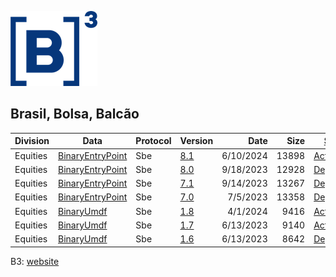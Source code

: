 [![B3](https://github.com/Open-Markets-Initiative/Directory/blob/main/Organizations/B3/Images/Logo.png)](https://www.b3.com.br/en_us)


## Brasil, Bolsa, Balcão

| Division | Data | Protocol | Version | Date | Size | [Status][Omi.Glossary.Status] | [Testing][Omi.Glossary.Testing] | Specification |
| --- | --- | --- | --- | ---: | ---: | --- | --- | --- |
| Equities | [BinaryEntryPoint][B3.Equities.BinaryEntryPoint.Sbe.v8.1.Dissector] | Sbe | [8.1][B3.Equities.BinaryEntryPoint.Sbe.v8.1.Dissector] | 6/10/2024 | 13898 | [Active][Omi.Glossary.Status.Active] | [Verified][Omi.Glossary.Testing.Verified] | [pdf][B3.Equities.BinaryEntryPoint.Sbe.v8.1.Pdf] - [xml][B3.Equities.BinaryEntryPoint.Sbe.v8.1.Xml] |
| Equities | [BinaryEntryPoint][B3.Equities.BinaryEntryPoint.Sbe.v8.0.Dissector] | Sbe | [8.0][B3.Equities.BinaryEntryPoint.Sbe.v8.0.Dissector] | 9/18/2023 | 12928 | [Deprecated][Omi.Glossary.Status.Deprecated] | [Verified][Omi.Glossary.Testing.Verified] | [pdf][B3.Equities.BinaryEntryPoint.Sbe.v8.0.Pdf] - [xml][B3.Equities.BinaryEntryPoint.Sbe.v8.0.Xml] |
| Equities | [BinaryEntryPoint][B3.Equities.BinaryEntryPoint.Sbe.v7.1.Dissector] | Sbe | [7.1][B3.Equities.BinaryEntryPoint.Sbe.v7.1.Dissector] | 9/14/2023 | 13267 | [Deprecated][Omi.Glossary.Status.Deprecated] | [Untested][Omi.Glossary.Testing.Untested] | [pdf][B3.Equities.BinaryEntryPoint.Sbe.v7.1.Pdf] - [xml][B3.Equities.BinaryEntryPoint.Sbe.v7.1.Xml] |
| Equities | [BinaryEntryPoint][B3.Equities.BinaryEntryPoint.Sbe.v7.0.Dissector] | Sbe | [7.0][B3.Equities.BinaryEntryPoint.Sbe.v7.0.Dissector] | 7/5/2023 | 13358 | [Deprecated][Omi.Glossary.Status.Deprecated] | [Untested][Omi.Glossary.Testing.Untested] | [pdf][B3.Equities.BinaryEntryPoint.Sbe.v7.0.Pdf] - [xml][B3.Equities.BinaryEntryPoint.Sbe.v7.0.Xml] |
| Equities | [BinaryUmdf][B3.Equities.BinaryUmdf.Sbe.v1.8.Dissector] | Sbe | [1.8][B3.Equities.BinaryUmdf.Sbe.v1.8.Dissector] | 4/1/2024 | 9416 | [Active][Omi.Glossary.Status.Active] | [Untested][Omi.Glossary.Testing.Untested] | [pdf][B3.Equities.BinaryUmdf.Sbe.v1.8.Pdf] - [xml][B3.Equities.BinaryUmdf.Sbe.v1.8.Xml] |
| Equities | [BinaryUmdf][B3.Equities.BinaryUmdf.Sbe.v1.7.Dissector] | Sbe | [1.7][B3.Equities.BinaryUmdf.Sbe.v1.7.Dissector] | 6/13/2023 | 9140 | [Active][Omi.Glossary.Status.Active] | [Verified][Omi.Glossary.Testing.Verified] | [pdf][B3.Equities.BinaryUmdf.Sbe.v1.7.Pdf] - [xml][B3.Equities.BinaryUmdf.Sbe.v1.7.Xml] |
| Equities | [BinaryUmdf][B3.Equities.BinaryUmdf.Sbe.v1.6.Dissector] | Sbe | [1.6][B3.Equities.BinaryUmdf.Sbe.v1.6.Dissector] | 6/13/2023 | 8642 | [Deprecated][Omi.Glossary.Status.Deprecated] | [Verified][Omi.Glossary.Testing.Verified] | [pdf][B3.Equities.BinaryUmdf.Sbe.v1.6.Pdf] - [xml][B3.Equities.BinaryUmdf.Sbe.v1.6.Xml] |


B3: [website](https://www.b3.com.br/en_us "Go to Brasil, Bolsa, Balcão")


[Omi.Glossary.Status]: https://github.com/Open-Markets-Initiative/Directory/blob/main/Glossary/Status.md "Protocol Deployment Status"
[Omi.Glossary.Status.Active]: https://github.com/Open-Markets-Initiative/Directory/blob/main/Glossary/Status.md "Deployment Status: Protocol is in active production"
[Omi.Glossary.Status.Deprecated]: https://github.com/Open-Markets-Initiative/Directory/blob/main/Glossary/Status.md "Deployment Status: Protocol is no longer in active use"
[Omi.Glossary.Status.Future]: https://github.com/Open-Markets-Initiative/Directory/blob/main/Glossary/Status.md "Deployment Status: Protocol is not yet deployed to an active production environment"
[Omi.Glossary.Status.Unknown]: https://github.com/Open-Markets-Initiative/Directory/blob/main/Glossary/Status.md "Deployment Status: Protocol deployment status is unknown"
[Omi.Glossary.Status.Header]: https://github.com/Open-Markets-Initiative/Directory/blob/main/Glossary/Status.md "Deployment Status: Header only protocol provided for debugging"
[Omi.Glossary.Testing]: https://github.com/Open-Markets-Initiative/Directory/blob/main/Glossary/Testing.md "Protocol Testing Status"
[Omi.Glossary.Testing.Verified]: https://github.com/Open-Markets-Initiative/Directory/blob/main/Glossary/Testing.md "Testing Status: Protocol has been tested on live data"
[Omi.Glossary.Testing.Incomplete]: https://github.com/Open-Markets-Initiative/Directory/blob/main/Glossary/Testing.md "Testing Status: Protocol has been tested on live data but contains known issues"
[Omi.Glossary.Testing.Beta]: https://github.com/Open-Markets-Initiative/Directory/blob/main/Glossary/Testing.md "Testing Status: Protocol has not been tested and structure is speculative"
[Omi.Glossary.Testing.Untested]: https://github.com/Open-Markets-Initiative/Directory/blob/main/Glossary/Testing.md "Testing Status: Protocol has not been tested on live data"

[B3.Equities.BinaryUmdf.Sbe.v1.6.Dissector]: https://github.com/Open-Markets-Initiative/wireshark-lua/blob/main/B3/B3.Equities.BinaryUmdf.Sbe.v1.6.Script.Dissector.lua "B3 Equities BinaryUmdf Sbe v1.6 Wireshark Dissector"
[B3.Equities.BinaryUmdf.Sbe.v1.6.Pdf]: https://github.com/Open-Markets-Initiative/Directory/blob/main/Organizations/B3/Specifications/BinaryUmdf/B3.Equities.BinaryUmdf.Sbe.v1.6.pdf "Brasil, Bolsa, Balcão 1.6 Pdf"
[B3.Equities.BinaryUmdf.Sbe.v1.6.Xml]: https://github.com/Open-Markets-Initiative/Directory/blob/main/Organizations/B3/Specifications/BinaryUmdf/B3.Equities.BinaryUmdf.Sbe.v1.6.xml "Brasil, Bolsa, Balcão 1.6 Xml"
[B3.Equities.BinaryUmdf.Sbe.v1.7.Dissector]: https://github.com/Open-Markets-Initiative/wireshark-lua/blob/main/B3/B3.Equities.BinaryUmdf.Sbe.v1.7.Script.Dissector.lua "B3 Equities BinaryUmdf Sbe v1.7 Wireshark Dissector"
[B3.Equities.BinaryUmdf.Sbe.v1.7.Pdf]: https://github.com/Open-Markets-Initiative/Directory/blob/main/Organizations/B3/Specifications/BinaryUmdf/B3.Equities.BinaryUmdf.Sbe.v1.7.pdf "Brasil, Bolsa, Balcão 1.7 Pdf"
[B3.Equities.BinaryUmdf.Sbe.v1.7.Xml]: https://github.com/Open-Markets-Initiative/Directory/blob/main/Organizations/B3/Specifications/BinaryUmdf/B3.Equities.BinaryUmdf.Sbe.v1.7.xml "Brasil, Bolsa, Balcão 1.7 Xml"
[B3.Equities.BinaryUmdf.Sbe.v1.8.Dissector]: https://github.com/Open-Markets-Initiative/wireshark-lua/blob/main/B3/B3.Equities.BinaryUmdf.Sbe.v1.8.Script.Dissector.lua "B3 Equities BinaryUmdf Sbe v1.8 Wireshark Dissector"
[B3.Equities.BinaryUmdf.Sbe.v1.8.Pdf]: https://github.com/Open-Markets-Initiative/Directory/blob/main/Organizations/B3/Specifications/BinaryUmdf/B3.Equities.BinaryUmdf.Sbe.v1.8.pdf "Brasil, Bolsa, Balcão 1.8 Pdf"
[B3.Equities.BinaryUmdf.Sbe.v1.8.Xml]: https://github.com/Open-Markets-Initiative/Directory/blob/main/Organizations/B3/Specifications/BinaryUmdf/B3.Equities.BinaryUmdf.Sbe.v1.8.xml "Brasil, Bolsa, Balcão 1.8 Xml"
[B3.Equities.BinaryEntryPoint.Sbe.v7.0.Dissector]: https://github.com/Open-Markets-Initiative/wireshark-lua/blob/main/B3/B3.Equities.BinaryEntryPoint.Sbe.v7.0.Script.Dissector.lua "B3 Equities BinaryEntryPoint Sbe v7.0 Wireshark Dissector"
[B3.Equities.BinaryEntryPoint.Sbe.v7.0.Pdf]: https://github.com/Open-Markets-Initiative/Directory/blob/main/Organizations/B3/Specifications/BinaryEntryPoint/B3.Equities.BinaryEntryPoint.Sbe.v7.0.pdf "Brasil, Bolsa, Balcão 7.0 Pdf"
[B3.Equities.BinaryEntryPoint.Sbe.v7.0.Xml]: https://github.com/Open-Markets-Initiative/Directory/blob/main/Organizations/B3/Specifications/BinaryEntryPoint/B3.Equities.BinaryEntryPoint.Sbe.v7.0.xml "Brasil, Bolsa, Balcão 7.0 Xml"
[B3.Equities.BinaryEntryPoint.Sbe.v7.1.Dissector]: https://github.com/Open-Markets-Initiative/wireshark-lua/blob/main/B3/B3.Equities.BinaryEntryPoint.Sbe.v7.1.Script.Dissector.lua "B3 Equities BinaryEntryPoint Sbe v7.1 Wireshark Dissector"
[B3.Equities.BinaryEntryPoint.Sbe.v7.1.Pdf]: https://github.com/Open-Markets-Initiative/Directory/blob/main/Organizations/B3/Specifications/BinaryEntryPoint/B3.Equities.BinaryEntryPoint.Sbe.v7.1.pdf "Brasil, Bolsa, Balcão 7.1 Pdf"
[B3.Equities.BinaryEntryPoint.Sbe.v7.1.Xml]: https://github.com/Open-Markets-Initiative/Directory/blob/main/Organizations/B3/Specifications/BinaryEntryPoint/B3.Equities.BinaryEntryPoint.Sbe.v7.1.xml "Brasil, Bolsa, Balcão 7.1 Xml"
[B3.Equities.BinaryEntryPoint.Sbe.v8.0.Dissector]: https://github.com/Open-Markets-Initiative/wireshark-lua/blob/main/B3/B3.Equities.BinaryEntryPoint.Sbe.v8.0.Script.Dissector.lua "B3 Equities BinaryEntryPoint Sbe v8.0 Wireshark Dissector"
[B3.Equities.BinaryEntryPoint.Sbe.v8.0.Pdf]: https://github.com/Open-Markets-Initiative/Directory/blob/main/Organizations/B3/Specifications/BinaryEntryPoint/B3.Equities.BinaryEntryPoint.Sbe.v8.0.pdf "Brasil, Bolsa, Balcão 8.0 Pdf"
[B3.Equities.BinaryEntryPoint.Sbe.v8.0.Xml]: https://github.com/Open-Markets-Initiative/Directory/blob/main/Organizations/B3/Specifications/BinaryEntryPoint/B3.Equities.BinaryEntryPoint.Sbe.v8.0.xml "Brasil, Bolsa, Balcão 8.0 Xml"
[B3.Equities.BinaryEntryPoint.Sbe.v8.1.Dissector]: https://github.com/Open-Markets-Initiative/wireshark-lua/blob/main/B3/B3.Equities.BinaryEntryPoint.Sbe.v8.1.Script.Dissector.lua "B3 Equities BinaryEntryPoint Sbe v8.1 Wireshark Dissector"
[B3.Equities.BinaryEntryPoint.Sbe.v8.1.Pdf]: https://github.com/Open-Markets-Initiative/Directory/blob/main/Organizations/B3/Specifications/BinaryEntryPoint/B3.Equities.BinaryEntryPoint.Sbe.v8.1.pdf "Brasil, Bolsa, Balcão 8.1 Pdf"
[B3.Equities.BinaryEntryPoint.Sbe.v8.1.Xml]: https://github.com/Open-Markets-Initiative/Directory/blob/main/Organizations/B3/Specifications/BinaryEntryPoint/B3.Equities.BinaryEntryPoint.Sbe.v8.1.xml "Brasil, Bolsa, Balcão 8.1 Xml"
